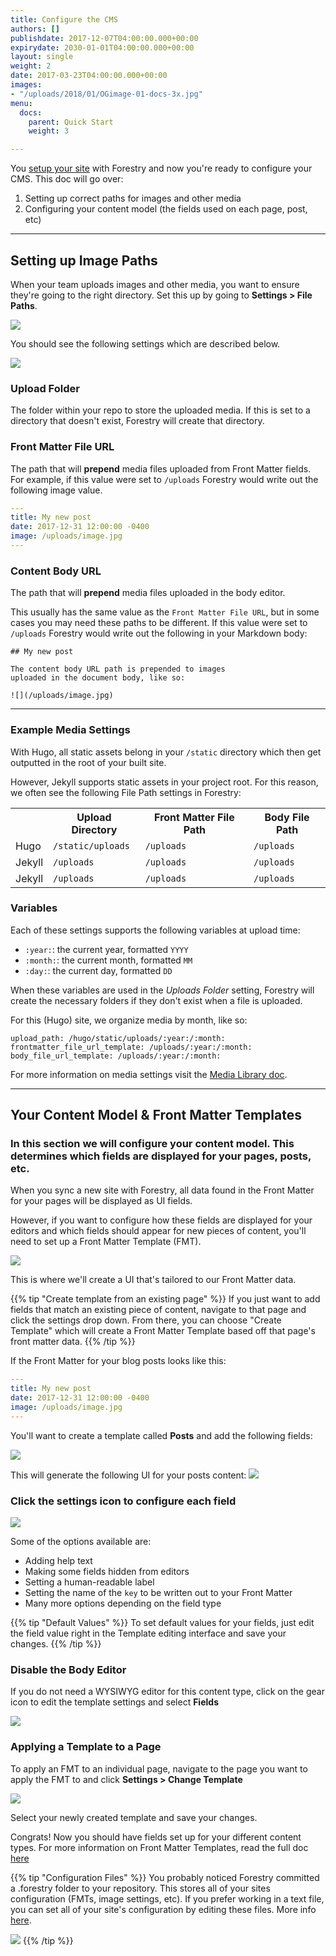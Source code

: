 ```yaml
---
title: Configure the CMS
authors: []
publishdate: 2017-12-07T04:00:00.000+00:00
expirydate: 2030-01-01T04:00:00.000+00:00
layout: single
weight: 2
date: 2017-03-23T04:00:00.000+00:00
images:
- "/uploads/2018/01/OGimage-01-docs-3x.jpg"
menu:
  docs:
    parent: Quick Start
    weight: 3

---
```

You [setup your site](/docs/quickstart/setup-site/ "Setup Your Site") with Forestry and now you're ready to configure your CMS.  This doc will go over:

1. Setting up correct paths for images and other media
2. Configuring your content model (the fields used on each page, post, etc)

***

## Setting up Image Paths

When your team uploads images and other media, you want to ensure they're going to the right directory. Set this up by going to **Settings > File Paths**.

![](/uploads/2018/01/settings.png)

You should see the following settings which are described below.

![](/uploads/2019/02/file-paths.png)

### Upload Folder

The folder within your repo to store the uploaded media. If this is set to a directory that doesn't exist, Forestry will create that directory.

### Front Matter File URL

The path that will **prepend** media files uploaded from Front Matter fields. For example, if this value were set to `/uploads` Forestry would write out the following image value.

```yaml
---
title: My new post
date: 2017-12-31 12:00:00 -0400
image: /uploads/image.jpg
---
```

### Content Body URL

The path that will **prepend** media files uploaded in the body editor.

This usually has the same value as the `Front Matter File URL`, but in some cases you may need these paths to be different. If this value were set to `/uploads` Forestry would write out the following in your Markdown body:

    ## My new post
    
    The content body URL path is prepended to images
    uploaded in the document body, like so:
    
    ![](/uploads/image.jpg)

***

### Example Media Settings

With Hugo, all static assets belong in your `/static` directory which then get outputted in the root of your built site.

However, Jekyll supports static assets in your project root.  For this reason, we often see the following File Path settings in Forestry:

<table>
<tr>
<th></th>
<th>Upload Directory</th>
<th>Front Matter File Path</th>
<th>Body File Path</th>
</tr>
<tr>
<td>Hugo</td>
<td><code>/static/uploads</code></td>
<td><code>/uploads</code></td>
<td><code>/uploads</code></td>
</tr>
<tr>
<td>Jekyll</td>
<td><code>/uploads</code></td>
<td><code>/uploads</code></td>
<td><code>/uploads</code></td>
</tr>  
<td>Jekyll</td> <td><code>/uploads</code></td> <td><code>/uploads</code></td> <td><code>/uploads</code></td> </tr>
</table>

### Variables

Each of these settings supports the following variables at upload time:

* `:year:`: the current year, formatted `YYYY`
* `:month:`: the current month, formatted `MM`
* `:day:`: the current day, formatted `DD`

When these variables are used in the _Uploads Folder_ setting, Forestry will create the necessary folders if they don't exist when a file is uploaded.

For this (Hugo) site, we organize media by month, like so:

    upload_path: /hugo/static/uploads/:year:/:month:
    frontmatter_file_url_template: /uploads/:year:/:month:
    body_file_url_template: /uploads/:year:/:month:

For more information on media settings visit the [Media Library doc](/docs/editing/media-library/#configuring-the-media-library).

***

## Your Content Model & Front Matter Templates

### In this section we will configure your content model. This determines which fields are displayed for your pages, posts, etc.

When you sync a new site with Forestry, all data found in the Front Matter for your pages will be displayed as UI fields.

However, if you want to configure how these fields are displayed for your editors and which fields should appear for new pieces of content, you'll need to set up a Front Matter Template (FMT).

![](/uploads/2018/01/front-matter-templates.png)

This is where we'll create a UI that's tailored to our Front Matter data.

{{% tip "Create template from an existing page" %}}
If you just want to add fields that match an existing piece of content, navigate to that page and click the settings drop down. From there, you can choose "Create Template" which will create a Front Matter Template based off that page's front matter data.
{{% /tip %}}

If the Front Matter for your blog posts looks like this:

```yaml
---
title: My new post
date: 2017-12-31 12:00:00 -0400
image: /uploads/image.jpg
---
```

You'll want to create a template called **Posts** and add the following fields:

![](/uploads/2019/05/field-types-example.png)

This will generate the following UI for your posts content:
![](/uploads/2018/01/front-matter-fields-ex1.png)

### Click the settings icon to configure each field

![](/uploads/2018/01/field-settings.png)

Some of the options available are:

* Adding help text
* Making some fields hidden from editors
* Setting a human-readable label
* Setting the name of the `key` to be written out to your Front Matter
* Many more options depending on the field type

{{% tip "Default Values" %}}
To set default values for your fields, just edit the field value right in the Template editing interface and save your changes.
{{% /tip %}}

### Disable the Body Editor

If you do not need a WYSIWYG editor for this content type, click on the gear icon to edit the template settings and select **Fields**

![](/uploads/2019/05/template-settings-no-body.png)

### Applying a Template to a Page

To apply an FMT to an individual page, navigate to the page you want to apply the FMT to and click **Settings > Change Template**

![](/uploads/2018/01/change-template.png)

Select your newly created template and save your changes.

Congrats! Now you should have fields set up for your different content types. For more information on Front Matter Templates, read the full doc [here](/docs/settings/front-matter-templates/)

{{% tip "Configuration Files" %}}
You probably noticed Forestry committed a .forestry folder to your repository. This stores all of your sites configuration (FMTs, image settings, etc). If you prefer working in a text file, you can set all of your site's configuration by editing these files. More info [here](/docs/settings/config-files/).

![](/uploads/2018/01/configuration-files.png)
{{% /tip %}}

<!--

## Invite Collaborators

## Configure Deployment -->